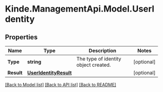 # Kinde.ManagementApi.Model.UserIdentity

## Properties

Name | Type | Description | Notes
------------ | ------------- | ------------- | -------------
**Type** | **string** | The type of identity object created. | [optional] 
**Result** | [**UserIdentityResult**](UserIdentityResult.md) |  | [optional] 

[[Back to Model list]](../README.md#documentation-for-models) [[Back to API list]](../README.md#documentation-for-api-endpoints) [[Back to README]](../README.md)

